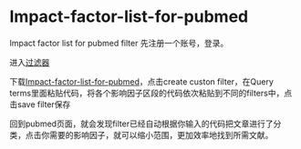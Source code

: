 # Impact-factor-list-for-pubmed
Impact factor list for pubmed filter
先注册一个账号，登录。

进入[过滤器](https://www.ncbi.nlm.nih.gov/myncbi/filters/)

下载[Impact-factor-list-for-pubmed](https://github.com/yibiancanyang/Impact-factor-list-for-pubmed)，点击create custon filter，在Query terms里面粘贴代码，将各个影响因子区段的代码依次粘贴到不同的filters中，点击save filter保存



回到pubmed页面，就会发现filter已经自动根据你输入的代码把文章进行了分类，点击你需要的影响因子，就可以缩小范围，更加效率地找到所需文献。
